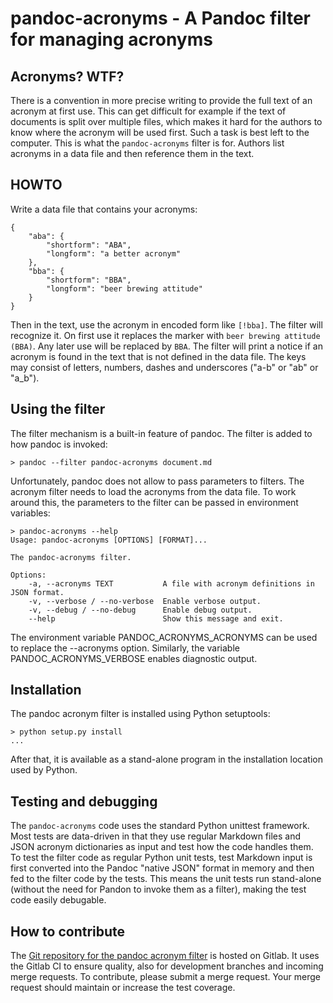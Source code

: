 # pandoc-acronyms - A Pandoc filter for managing acronyms

## Acronyms? WTF?

There is a convention in more precise writing to provide the full text
of an acronym at first use. This can get difficult for example if the
text of documents is split over multiple files, which makes it hard
for the authors to know where the acronym will be used first. Such a
task is best left to the computer. This is what the `pandoc-acronyms`
filter is for. Authors list acronyms in a data file and then reference
them in the text.

## HOWTO

Write a data file that contains your acronyms:

    {
		"aba": {
			"shortform": "ABA",
			"longform": "a better acronym"
		},
		"bba": {
			"shortform": "BBA",
			"longform": "beer brewing attitude"
		}
	}

Then in the text, use the acronym in encoded form like `[!bba]`. The
filter will recognize it. On first use it replaces the marker with
`beer brewing attitude (BBA)`.
Any later use will be replaced by `BBA`. The
filter will print a notice if an acronym is found in the text that is
not defined in the data file. The keys may consist of letters, numbers,
dashes and underscores ("a-b" or "ab" or "a_b").

## Using the filter

The filter mechanism is a built-in feature of pandoc. The filter is
added to how pandoc is invoked:

	> pandoc --filter pandoc-acronyms document.md

Unfortunately, pandoc does not allow to pass parameters to filters. The
acronym filter needs to load the acronyms from the data file. To work
around this, the parameters to the filter can be passed in environment
variables:

	> pandoc-acronyms --help
	Usage: pandoc-acronyms [OPTIONS] [FORMAT]...

	The pandoc-acronyms filter.

	Options:
		-a, --acronyms TEXT           A file with acronym definitions in JSON format.
		-v, --verbose / --no-verbose  Enable verbose output.
		-v, --debug / --no-debug      Enable debug output.
		--help                        Show this message and exit.

The environment variable PANDOC_ACRONYMS_ACRONYMS can be used to
replace the --acronyms option. Similarly, the variable
PANDOC_ACRONYMS_VERBOSE enables diagnostic output.

## Installation

The pandoc acronym filter is installed using Python setuptools:

	> python setup.py install
	...

After that, it is available as a stand-alone program in the
installation location used by Python.

## Testing and debugging

The `pandoc-acronyms` code uses the standard Python unittest
framework. Most tests are data-driven in that they use regular
Markdown files and JSON acronym dictionaries as input and test how the
code handles them. To test the filter code as regular Python unit
tests, test Markdown input is first converted into the Pandoc "native
JSON" format in memory and then fed to the filter code by the
tests. This means the unit tests run stand-alone (without the need for
Pandon to invoke them as a filter), making the test code easily
debugable.

## How to contribute

The [Git repository for the pandoc acronym filter](https://gitlab.com/mirkoboehm/pandoc-acronyms)
is hosted on Gitlab. It uses the Gitlab CI
to ensure quality, also for development branches and incoming merge
requests. To contribute, please submit a merge request. Your merge
request should maintain or increase the test coverage.
